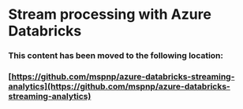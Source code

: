 # Stream processing with Azure Databricks

### This content has been moved to the following location:

### [https://github.com/mspnp/azure-databricks-streaming-analytics](https://github.com/mspnp/azure-databricks-streaming-analytics)